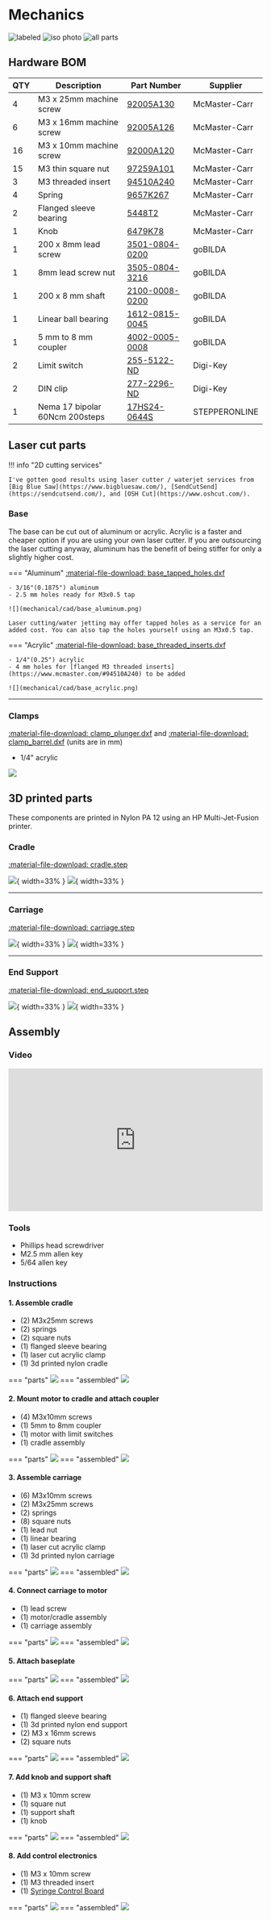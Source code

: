 # Mechanics
![labeled](mechanical/labeled.png)
![iso photo](mechanical/iso_photo.jpg)
![all parts](mechanical/all_parts.jpg)

## Hardware BOM

| QTY | Description                    | Part Number                                                                                                                                                                 | Supplier      | 
|-----|--------------------------------|-----------------------------------------------------------------------------------------------------------------------------------------------------------------------------|---------------|
| 4   | M3 x 25mm machine screw        | [92005A130](https://www.mcmaster.com/#92005A130)                                                                                                                            | McMaster-Carr | 
| 6   | M3 x 16mm machine screw        | [92005A126](https://www.mcmaster.com/92005A126/)                                                                                                                            | McMaster-Carr | 
| 16  | M3 x 10mm machine screw        | [92000A120](https://www.mcmaster.com/#92000A120)                                                                                                                            | McMaster-Carr | 
| 15  | M3 thin square nut             | [97259A101](https://www.mcmaster.com/97259A101/)                                                                                                                            | McMaster-Carr | 
| 3   | M3 threaded insert             | [94510A240](https://www.mcmaster.com/#94510A240)                                                                                                                            | McMaster-Carr | 
| 4   | Spring                         | [9657K267](https://www.mcmaster.com/#9657K267)                                                                                                                              | McMaster-Carr | 
| 2   | Flanged sleeve bearing         | [5448T2](https://www.mcmaster.com/#5448T2)                                                                                                                                  | McMaster-Carr | 
| 1   | Knob                           | [6479K78](https://www.mcmaster.com/#6479K78)                                                                                                                                | McMaster-Carr | 
| 1   | 200 x 8mm lead screw           | [3501-0804-0200](https://www.gobilda.com/3501-series-lead-screw-8mm-lead-4-start-200mm-length/)                                                                             | goBILDA       | 
| 1   | 8mm lead screw nut             | [3505-0804-3216](https://www.gobilda.com/3505-series-lead-screw-pattern-nut-8mm-lead-4-start-32mm-od-16mm-length/)                                                          | goBILDA       | 
| 1   | 200 x  8 mm shaft              | [2100-0008-0200](https://www.gobilda.com/2100-series-stainless-steel-round-shaft-8mm-diameter-200mm-length/)                                                                | goBILDA       | 
| 1   | Linear ball bearing            | [1612-0815-0045](https://www.gobilda.com/1612-series-linear-ball-bearing-8mm-id-x-15mm-od-45mm-length-2-pack/)                                                              | goBILDA       | 
| 1   | 5 mm to 8 mm coupler           | [4002-0005-0008](https://www.gobilda.com/4002-series-flexible-clamping-shaft-coupler-5mm-round-bore-to-8mm-round-bore/)                                                     | goBILDA       | 
| 2   | Limit switch                   | [255-5122-ND](https://www.digikey.com/products/en?keywords=255-5122-nd)                                                                                                     | Digi-Key      | 
| 2   | DIN clip                       | [277-2296-ND](https://www.digikey.com/products/en?keywords=277-2296-nd)                                                                                                     | Digi-Key      | 
| 1   | Nema 17 bipolar 60Ncm 200steps | [17HS24-0644S](https://www.omc-stepperonline.com/hybrid-stepper-motor/nema-17-bipolar-18deg-60ncm-85ozin-064a-10v-42x42x60mm-4-wires-17hs24-0644s.html?search=17hs24-0644s) | STEPPERONLINE | 


## Laser cut parts
!!! info "2D cutting services"

	I've gotten good results using laser cutter / waterjet services from [Big Blue Saw](https://www.bigbluesaw.com/), [SendCutSend](https://sendcutsend.com/), and [OSH Cut](https://www.oshcut.com/).

### Base
The base can be cut out of aluminum or acrylic.
Acrylic is a faster and cheaper option if you are using your own laser cutter.
If you are outsourcing the laser cutting anyway, aluminum has the benefit of being stiffer for only a slightly higher cost.

=== "Aluminum" 
	[:material-file-download: base_tapped_holes.dxf](mechanical/cad/base_v79_tapped_holes.dxf)

	- 3/16"(0.1875") aluminum
	- 2.5 mm holes ready for M3x0.5 tap

	![](mechanical/cad/base_aluminum.png)

	Laser cutting/water jetting may offer tapped holes as a service for an added cost. You can also tap the holes yourself using an M3x0.5 tap.

=== "Acrylic" 
	[:material-file-download: base_threaded_inserts.dxf](mechanical/cad/base_v79.dxf)

	- 1/4"(0.25") acrylic
	- 4 mm holes for [flanged M3 threaded inserts](https://www.mcmaster.com/#94510A240) to be added

	![](mechanical/cad/base_acrylic.png)

---

### Clamps

[:material-file-download: clamp_plunger.dxf](mechanical/cad/clamp_plunger.dxf) and [:material-file-download: clamp_barrel.dxf](mechanical/cad/clamp_barrel.dxf) (units are in mm)

- 1/4" acrylic

![](mechanical/cad/clamps.png)

  
## 3D printed parts
These components are printed in Nylon PA 12 using an HP Multi-Jet-Fusion printer. 


### Cradle
[:material-file-download: cradle.step](mechanical/cad/cradle_v118.step)

![](mechanical/cad/cradle_1.png){ width=33% }
![](mechanical/cad/cradle_2.png){ width=33% }

---

### Carriage
[:material-file-download: carriage.step](mechanical/cad/carriage_v81.step)

![](mechanical/cad/carriage_1.png){ width=33% }
![](mechanical/cad/carriage_2.png){ width=33% }

---

### End Support
[:material-file-download: end_support.step](mechanical/cad/end_support_v83.step)

![](mechanical/cad/end_1.png){ width=33% }
![](mechanical/cad/end_2.png){ width=33% }


## Assembly

### Video

<div style="position: relative; padding-bottom: 56.25%; height: 0; overflow: hidden;">
  <iframe src="https://www.youtube.com/embed/mjYri9EQPvc" style="position: absolute; top: 0; left: 0; width: 100%; height: 100%; border:0;" allowfullscreen title="YouTube Video"></iframe>
</div>


### Tools

- Phillips head screwdriver
- M2.5 mm allen key
- 5/64 allen key

### Instructions

#### 1. Assemble cradle

- (2) M3x25mm screws
- (2) springs
- (2) square nuts
- (1) flanged sleeve bearing
- (1) laser cut acrylic clamp
- (1) 3d printed nylon cradle 
	

=== "parts"
	![](mechanical/assembly/cradle_parts.jpg)
=== "assembled"
	![](mechanical/assembly/cradle_assembled.jpg)


#### 2. Mount motor to cradle and attach coupler
- (4) M3x10mm screws
- (1) 5mm to 8mm coupler
- (1) motor with limit switches
- (1) cradle assembly

=== "parts"
	![](mechanical/assembly/motor_parts.jpg)
=== "assembled"
	![](mechanical/assembly/motor_mounted.jpg)

#### 3. Assemble carriage 
- (6) M3x10mm screws
- (2) M3x25mm screws
- (2) springs
- (8) square nuts
- (1) lead nut
- (1) linear bearing
- (1) laser cut acrylic clamp
- (1) 3d printed nylon carriage

=== "parts"
	![](mechanical/assembly/carriage_parts.jpg)
=== "assembled"
	![](mechanical/assembly/carriage_assembled.jpg)

#### 4. Connect carriage to motor
- (1) lead screw
- (1) motor/cradle assembly
- (1) carriage assembly

=== "parts"
	![](mechanical/assembly/lead_screw_parts.jpg)
=== "assembled"
	![](mechanical/assembly/lead_screw_assembled.jpg)

#### 5. Attach baseplate

=== "parts"
	![](mechanical/assembly/baseplate_parts.jpg)
=== "assembled"
	![](mechanical/assembly/baseplate_assembled.jpg)

#### 6. Attach end support
- (1) flanged sleeve bearing
- (1) 3d printed nylon end support
- (2) M3 x 16mm screws
- (2) square nuts

=== "parts"
	![](mechanical/assembly/end_parts.jpg)
=== "assembled"
	![](mechanical/assembly/end_assembled.jpg)

#### 7. Add knob and support shaft
- (1) M3 x 10mm screw
- (1) square nut
- (1) support shaft
- (1) knob

=== "parts"
	![](mechanical/assembly/knob_parts.jpg)
=== "assembled"
	![](mechanical/assembly/knob_assembled.jpg)

#### 8. Add control electronics
- (1) M3 x 10mm screw
- (1) M3 threaded insert
- (1) [Syringe Control Board](electronics.md#pycontrol-syringe-control-board-scb)

=== "parts"
	![](mechanical/assembly/controller_parts.jpg)
=== "assembled"
	![](mechanical/assembly/controller_assembled.jpg)